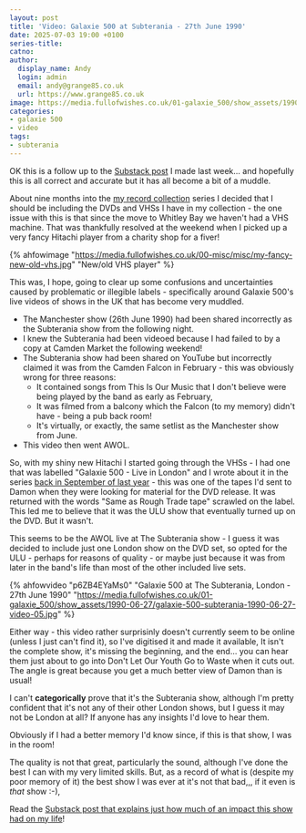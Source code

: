 ```yaml
---
layout: post
title: 'Video: Galaxie 500 at Subterania - 27th June 1990'
date: 2025-07-03 19:00 +0100
series-title:
catno:
author:
  display_name: Andy
  login: admin
  email: andy@grange85.co.uk
  url: https://www.grange85.co.uk
image: https://media.fullofwishes.co.uk/01-galaxie_500/show_assets/1990-06-27/galaxie-500-subterania-1990-06-27-video-05.jpg
categories:
- galaxie 500
- video
tags:
- subterania
---
```

OK this is a follow up to the [Substack post](https://open.substack.com/pub/aheadfullofwishes/p/galaxie-500-at-the-subterania-27th?r=2bfyn9&utm_campaign=post&utm_medium=web&showWelcomeOnShare=true) I made last week... and hopefully this is all correct and accurate but it has all become a bit of a muddle.

About nine months into the [my record collection](/category/my-record-collection/) series I decided that I should be including the DVDs and VHSs I have in my collection - the one issue with this is that since the move to Whitley Bay we haven't had a VHS machine. That was thankfully resolved at the weekend when I picked up a very fancy Hitachi player from a charity shop for a fiver!

{% ahfowimage "https://media.fullofwishes.co.uk/00-misc/misc/my-fancy-new-old-vhs.jpg" "New/old VHS player" %}

This was, I hope, going to clear up some confusions and uncertainties caused by problematic or illegible labels - specifically around Galaxie 500's live videos of shows in the UK that has become very muddled.

 - The Manchester show (26th June 1990) had been shared incorrectly as the Subterania show from the following night.
 - I knew the Subterania had been videoed because I had failed to by a copy at Camden Market the following weekend!
 - The Subterania show had been shared on YouTube but incorrectly claimed it was from the Camden Falcon in February - this was obviously wrong for three reasons:
   - It contained songs from This Is Our Music that I don't believe were being played by the band as early as February,
   - It was filmed from a balcony which the Falcon (to my memory) didn't have - being a pub back room!
   - It's virtually, or exactly, the same setlist as the Manchester show from June.
 - This video then went AWOL.

So, with my shiny new Hitachi I started going through the VHSs - I had one that was labelled "Galaxie 500 - Live in London" and I wrote about it in the series [back in September of last year](/2024/09/30/my-record-collection-175-galaxie-500-at-ulu-vhs/) - this was one of the tapes I'd sent to Damon when they were looking for material for the DVD release. It was returned with the words "Same as Rough Trade tape" scrawled on the label. This led me to believe that it was the ULU show that eventually turned up on the DVD. But it wasn't.

This seems to be the AWOL live at The Subterania show - I guess it was decided to include just one London show on the DVD set, so opted for the ULU - perhaps for reasons of quality - or maybe just because it was from later in the band's life than most of the other included live sets.

{% ahfowvideo "p6ZB4EYaMs0" "Galaxie 500 at The Subterania, London - 27th June 1990" "https://media.fullofwishes.co.uk/01-galaxie_500/show_assets/1990-06-27/galaxie-500-subterania-1990-06-27-video-05.jpg" %}

Either way - this video rather surprisinly doesn't currently seem to be online (unless I just can't find it), so I've digitised it and made it available, It isn't the complete show, it's missing the beginning, and the end... you can hear them just about to go into Don't Let Our Youth Go to Waste when it cuts out. The angle is great because you get a much better view of Damon than is usual!

I can't **categorically** prove that it's the Subterania show, although I'm pretty confident that it's not any of their other London shows, but I guess it may not be London at all? If anyone has any insights I'd love to hear them.

Obviously if I had a better memory I'd know since, if this is that show, I was in the room!

The quality is not that great, particularly the sound, although I've done the best I can with my very limited skills. But, as a record of what is (despite my poor memory of it) the best show I was ever at it's not that bad,,, if it even is _that_ show :-), 

Read the [Substack post that explains just how much of an impact this show had on my life](https://open.substack.com/pub/aheadfullofwishes/p/galaxie-500-at-the-subterania-27th?r=2bfyn9&utm_campaign=post&utm_medium=web&showWelcomeOnShare=true)!
